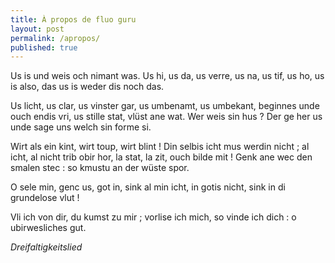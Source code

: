 ```yaml
---
title: À propos de fluo guru
layout: post
permalink: /apropos/
published: true
---
```


Us is und weis och nimant was.
Us hi, us da,
us verre, us na,
us tif, us ho,
us is also,
das us is weder dis noch das.

Us licht, us clar,
us vinster gar,
us umbenamt,
us umbekant,
beginnes unde ouch endis vri,
us stille stat,
vlüst ane wat.
Wer weis sin hus ?
Der ge her us
unde sage uns welch sin forme si.

Wirt als ein kint,
wirt toup, wirt blint !
Din selbis icht
mus werdin nicht ;
al icht, al nicht trib obir hor,
la stat, la zit,
ouch bilde mit !
Genk ane wec
den smalen stec :
so kmustu an der wüste spor.

O sele min,
genc us, got in,
sink al min icht,
in gotis nicht,
sink in di grundelose vlut !

Vli ich von dir,
du kumst zu mir ;
vorlise ich mich,
so vinde ich dich :
o ubirwesliches gut.

*Dreifaltigkeitslied*

<!--
Does the theme deserve a star?

Place this tag where you want the button to render.
<a class="github-button" href="https://github.com/sharu725/hagura" data-icon="octicon-star" data-size="large" data-show-count="true" aria-label="Star sharu725/hagura on GitHub">Star</a>
<script async defer src="https://buttons.github.io/buttons.js"></script>
-->